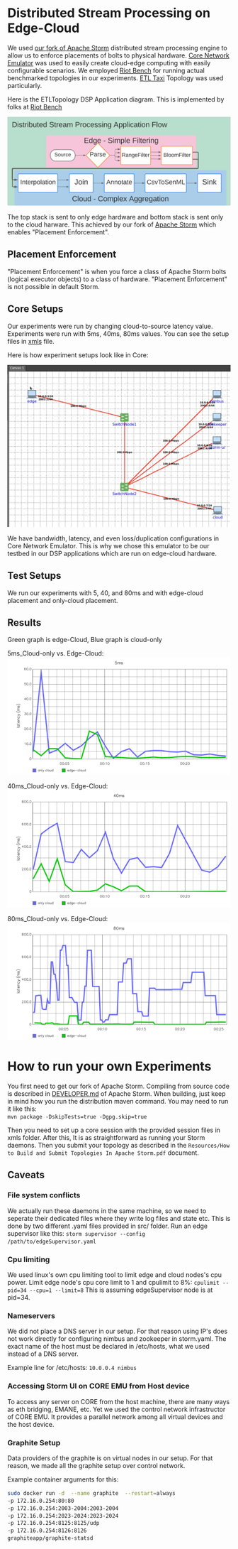 # Distributed Stream Processing on Edge-Cloud

We used [our fork of Apache Storm](https://github.com/Sefik-Palazoglu/storm) distributed stream processing engine to allow us to enforce placements of bolts to physical hardware.
[Core Network Emulator](http://coreemu.github.io/core/) was used to easily create cloud-edge computing with easily 
configurable scenarios.
We employed [Riot Bench](https://github.com/dream-lab/riot-bench) for running actual benchmarked topologies in our experiments.
[ETL Taxi](https://github.com/dream-lab/riot-bench/blob/master/modules/storm/src/main/java/in/dream_lab/bm/stream_iot/storm/topo/apps/ETLTopology.java) Topology was used particularly.


Here is the ETLTopology DSP Application diagram. This is implemented by folks at [Riot Bench](https://github.com/dream-lab/riot-bench)

![ETL TAXI Topology](https://github.com/DSPoEC/Cmpe492/blob/main/Topology/Research%20and%20Design%20-%20Page%201%20-%20v2.png)

The top stack is sent to only edge hardware and bottom stack is sent only to the cloud harware. This achieved by our fork of [Apache Storm](https://github.com/Sefik-Palazoglu/storm) which enables "Placement Enforcement".

## Placement Enforcement
"Placement Enforcement" is when you force a class of Apache Storm bolts (logical executor objects) to a class of hardware.
"Placement Enforcement" is not possible in default Storm.

## Core Setups

Our experiments were run by changing cloud-to-source latency value. Experiments were run with 5ms, 40ms, 80ms values. You can see the setup files in [xmls](https://github.com/DSPoEC/Cmpe492/tree/main/xmls) file.

Here is how experiment setups look like in Core:

![40ms](https://github.com/DSPoEC/Cmpe492/blob/main/xmls/40ms.png)

We have bandwidth, latency, and even loss/duplication configurations in Core Network Emulator. This is why we chose this emulator to be our testbed in our DSP applications which are run on edge-cloud hardware.

## Test Setups
We run our experiments with 5, 40, and 80ms and with edge-cloud placement and only-cloud placement.

## Results
Green graph is edge-Cloud, Blue graph is cloud-only

5ms_Cloud-only vs. Edge-Cloud:  
![5ms_Cloud-only vs. Edge-Cloud](https://github.com/DSPoEC/Cmpe492/blob/main/Graphs/5ms-comparison-styled.png)

40ms_Cloud-only vs. Edge-Cloud:  
![40ms_Cloud-only vs. Edge-Cloud](https://github.com/DSPoEC/Cmpe492/blob/main/Graphs/40ms-comparison-styled.png)

80ms_Cloud-only vs. Edge-Cloud:  
![80ms_Cloud-only vs. Edge-Cloud](https://github.com/DSPoEC/Cmpe492/blob/main/Graphs/80ms-comparison-styled.png)

# How to run your own Experiments
You first need to get our fork of Apache Storm. Compiling from source code is described in [DEVELOPER.md](https://github.com/apache/storm/blob/master/DEVELOPER.md) of Apache Storm. When building, just keep in mind how you run the distribution maven command. You may need to run it like this:  
`mvn package -DskipTests=true -Dgpg.skip=true`

Then you need to set up a core session with the provided session files in xmls folder.
After this, It is as straightforward as running your Storm daemons. Then you submit your topology as described in the `Resources/How to Build and Submit Topologies In Apache Storm.pdf` document.

## Caveats
### File system conflicts
We actually run these daemons in the same machine, so we need to seperate their dedicated files where they write log files and state etc. This is done by two different .yaml files provided in src/ folder.
Run an edge supervisor like this: `storm supervisor --config /path/to/edgeSupervisor.yaml`

### Cpu limiting
We used linux's own cpu limiting tool to limit edge and cloud nodes's cpu power.
Limit edge node's cpu core limit to 1 and cpulimit to 8%: `cpulimit --pid=34 --cpu=1 --limit=8`
This is assuming edgeSupervisor node is at pid=34.

### Nameservers
We did not place a DNS server in our setup. For that reason using IP's does not work directly for configuring nimbus and zookeeper in storm.yaml. The exact name of the host must be declared in /etc/hosts, what we used instead of a DNS server. 

Example line for /etc/hosts:
`
10.0.0.4 nimbus
`

### Accessing Storm UI on CORE EMU from Host device
To access any server on CORE from the host machine, there are many ways as eth bridging, EMANE, etc. Yet we used the control network infrastructor of CORE EMU. It provides a parallel network among all virtual devices and the host device.

### Graphite Setup
Data providers of the graphite is on virtual nodes in our setup. For that reason, we made all the graphite setup over control network.

Example container arguments for this:
```bash
sudo docker run -d  --name graphite  --restart=always 
-p 172.16.0.254:80:80  
-p 172.16.0.254:2003-2004:2003-2004  
-p 172.16.0.254:2023-2024:2023-2024  
-p 172.16.0.254:8125:8125/udp  
-p 172.16.0.254:8126:8126  
graphiteapp/graphite-statsd
```
